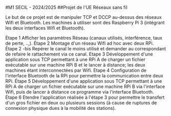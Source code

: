 #M1 SECIL - 2024/2025
##Projet de l'UE Réseaux sans fil

Le but de ce projet est de manipuler TCP et DCCP au-dessus des réseaux Wifi et Bluetooth.
Les machines à utiliser sont des Raspberry Pi 3 (intégrant les deux interfaces Wifi et Bluetooth).


Étape 1
Afficher les paramètres Réseau (canaux utilisés, interférence, taux de perte, ..,).
Étape 2
Montage d'un réseau Wifi ad hoc avec deux RPi.
Étape 2 -bis
Repérer le canal le moins utilisé et demander au correspondant de refaire le rattachement via ce canal.
Etape 3
Développement d'une application sous TCP permettant à une RPi A de charger un fichier exécutable sur une machine RPi B et le lancer à distance; les deux machines étant interconnectées par Wifi.
Etape 4
Configuration de l'interface Bluetooth de la RPi pour permettre la communication entre deux RPi.
Étape 5
Développement d'une application sous TCP permettant à une RPi A de charger un fichier exécutable sur une machine RPi B via l'interface Wifi, puis de lancer à distance ce programme via l'interface Bluetooth.
Étape 6
Etendre l'application réalisée à l'étape 3 pour permettre le transfert d'un gros fichier en deux ou plusieurs sessions (à cause de ruptures de connexion physique dues à la mobilité des stations).

